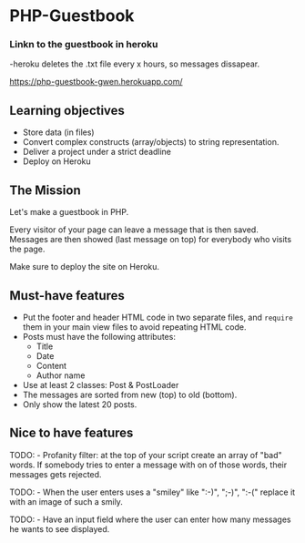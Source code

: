 # PHP-Guestbook


### Linkn to the guestbook in heroku 
 -heroku deletes the .txt file every x hours, so messages dissapear.
 
https://php-guestbook-gwen.herokuapp.com/

## Learning objectives

- Store data (in files)
- Convert complex constructs (array/objects) to string representation.
- Deliver a project under a strict deadline
- Deploy on Heroku

## The Mission
 
Let's make a guestbook in PHP.

Every visitor of your page can leave a message that is then saved.
Messages are then showed (last message on top) for everybody who visits the page.

Make sure to deploy the site on Heroku.

## Must-have features
- Put the footer and header HTML code in two separate files, and `require` them in your main view files to avoid repeating HTML code.
- Posts must have the following attributes:
  - Title
  - Date
  - Content
  - Author name
- Use at least 2 classes: Post & PostLoader
- The messages are sorted from new (top) to old (bottom).
- Only show the latest 20 posts.

## Nice to have features

TODO: - Profanity filter: at the top of your script create an array of "bad" words. If somebody tries to enter a message with on of those words, their messages gets rejected.

TODO: - When the user enters uses a "smiley" like ":-)", ";-)", ":-(" replace it with an image of such a smily.

TODO: - Have an input field where the user can enter how many messages he wants to see displayed.
